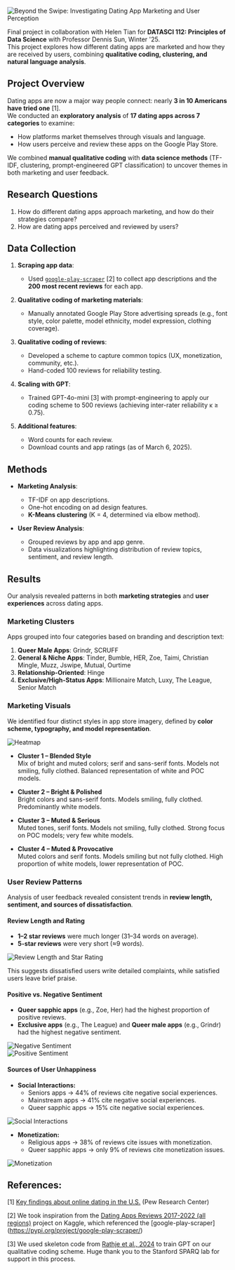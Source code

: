 ![Beyond the Swipe: Investigating Dating App Marketing and User Perception](graphics/Beyond_the_Swipe_Poster.png)


Final project in collaboration with Helen Tian for **DATASCI 112: Principles of Data Science** with Professor Dennis Sun, Winter '25.  
This project explores how different dating apps are marketed and how they are received by users, combining **qualitative coding, clustering, and natural language analysis**.


## Project Overview
Dating apps are now a major way people connect: nearly **3 in 10 Americans have tried one** [1].  
We conducted an **exploratory analysis** of **17 dating apps across 7 categories** to examine:
- How platforms market themselves through visuals and language.
- How users perceive and review these apps on the Google Play Store.

We combined **manual qualitative coding** with **data science methods** (TF-IDF, clustering, prompt-engineered GPT classification) to uncover themes in both marketing and user feedback.


## Research Questions
1. How do different dating apps approach marketing, and how do their strategies compare?  
2. How are dating apps perceived and reviewed by users?  


## Data Collection
1. **Scraping app data**:  
   - Used [`google-play-scraper`](https://pypi.org/project/google-play-scraper/) [2] to collect app descriptions and the **200 most recent reviews** for each app.  

2. **Qualitative coding of marketing materials**:  
   - Manually annotated Google Play Store advertising spreads (e.g., font style, color palette, model ethnicity, model expression, clothing coverage).  

3. **Qualitative coding of reviews**:  
   - Developed a scheme to capture common topics (UX, monetization, community, etc.).  
   - Hand-coded 100 reviews for reliability testing.  

4. **Scaling with GPT**:  
   - Trained GPT-4o-mini [3] with prompt-engineering to apply our coding scheme to 500 reviews (achieving inter-rater reliability κ ≥ 0.75).  

5. **Additional features**:  
   - Word counts for each review.  
   - Download counts and app ratings (as of March 6, 2025).  


## Methods
- **Marketing Analysis**:  
  - TF-IDF on app descriptions.  
  - One-hot encoding on ad design features.  
  - **K-Means clustering** (K = 4, determined via elbow method).  

- **User Review Analysis**:  
  - Grouped reviews by app and app genre.  
  - Data visualizations highlighting distribution of review topics, sentiment, and review length.  


## Results  

Our analysis revealed patterns in both **marketing strategies** and **user experiences** across dating apps.  

### Marketing Clusters  
Apps grouped into four categories based on branding and description text:  
1. **Queer Male Apps**: Grindr, SCRUFF  
2. **General & Niche Apps**: Tinder, Bumble, HER, Zoe, Taimi, Christian Mingle, Muzz, Jswipe, Mutual, Ourtime  
3. **Relationship-Oriented**: Hinge  
4. **Exclusive/High-Status Apps**: Millionaire Match, Luxy, The League, Senior Match  


### Marketing Visuals  
We identified four distinct styles in app store imagery, defined by **color scheme, typography, and model representation**.  

![Heatmap](graphics/Marketing-Features-Heatmap.png)  

- **Cluster 1 – Blended Style**  
  Mix of bright and muted colors; serif and sans-serif fonts. Models not smiling, fully clothed. Balanced representation of white and POC models.  

- **Cluster 2 – Bright & Polished**  
  Bright colors and sans-serif fonts. Models smiling, fully clothed. Predominantly white models.  

- **Cluster 3 – Muted & Serious**  
  Muted tones, serif fonts. Models not smiling, fully clothed. Strong focus on POC models; very few white models.  

- **Cluster 4 – Muted & Provocative**  
  Muted colors and serif fonts. Models smiling but not fully clothed. High proportion of white models, lower representation of POC.  


### User Review Patterns  
Analysis of user feedback revealed consistent trends in **review length, sentiment, and sources of dissatisfaction**.  

#### Review Length and Rating  
- **1–2 star reviews** were much longer (31–34 words on average).  
- **5-star reviews** were very short (≈9 words).  

![Review Length and Star Rating](graphics/Reviews-Average-Word-Count-Rating.png)  

This suggests dissatisfied users write detailed complaints, while satisfied users leave brief praise.  

#### Positive vs. Negative Sentiment  
- **Queer sapphic apps** (e.g., Zoe, Her) had the highest proportion of positive reviews.  
- **Exclusive apps** (e.g., The League) and **Queer male apps** (e.g., Grindr) had the highest negative sentiment.  

![Negative Sentiment](graphics/Proportion-Negative-Sentiment.png)  
![Positive Sentiment](graphics/Proportion-Positive-Sentiment.png)  

#### Sources of User Unhappiness  

- **Social Interactions:**  
  - Seniors apps → 44% of reviews cite negative social experiences.  
  - Mainstream apps → 41% cite negative social experiences.  
  - Queer sapphic apps → 15% cite negative social experiences.  

![Social Interactions](graphics/Proportion-Negative-Social-Interactions.png)  

- **Monetization:**  
  - Religious apps → 38% of reviews cite issues with monetization.  
  - Queer sapphic apps → only 9% of reviews cite monetization issues.  

![Monetization](graphics/Proportion-Unhappy-Monetization.png)  

## References:
[1] [Key findings about online dating in the U.S.](https://www.pewresearch.org/short-reads/2023/02/02/key-findings-about-online-dating-in-the-u-s/) (Pew Research Center)

[2] We took inspiration from the [Dating Apps Reviews 2017-2022 (all regions)](https://www.kaggle.com/datasets/sidharthkriplani/datingappreviews) project on Kaggle, which referenced the [google-play-scraper] (https://pypi.org/project/google-play-scraper/)

[3] We used skeleton code from [Rathje et al., 2024](https://www.pnas.org/doi/10.1073/pnas.2308950121) to train GPT on our qualitative coding scheme. Huge thank you to the Stanford SPARQ lab for support in this process.